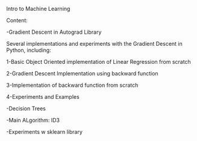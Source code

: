 Intro to Machine Learning

Content:

-Gradient Descent in Autograd Library

   Several implementations and experiments with the Gradient Descent in Python, including:

   1-Basic Object Oriented implementation of Linear Regression from scratch

   2-Gradient Descent Implementation using backward function

   3-Implementation of backward function from scratch

   4-Experiments and Examples

-Decision Trees
   
   -Main ALgorithm: ID3

   -Experiments w sklearn library

